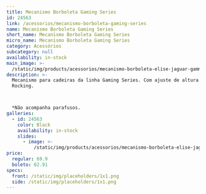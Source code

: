 ```yaml
---
title: Mecanismo Borboleta Gaming Series
id: 24563
link: /acessorios/mecanismo-borboleta-gaming-series
name: Mecanismo Borboleta Gaming Series
short_name: Mecanismo Borboleta Gaming Series
micro_name: Mecanismo Borboleta Gaming Series
category: Acessórios
subcategory: null
availability: in-stock
main_image: >-
  /static/img/products/acessorios/mecanismo-borboleta-elise-jaguar-gamma/black/mecanismo-borboleta-elise-jaguar-gamma-00.jpg
description: >-
  Mecanismo para cadeiras da linha Gaming Series. Com ajuste de altura e função
  Rocking.



  *Não acompanha parafusos.
galleries:
  - id: 24563
    color: Black
    availability: in-stock
    slides:
      - image: >-
          /static/img/products/acessorios/mecanismo-borboleta-elise-jaguar-gamma/black/mecanismo-borboleta-elise-jaguar-gamma-00.jpg
price:
  regular: 69.9
  boleto: 62.91
specs:
  front: /static/img/placeholders/1x1.png
  side: /static/img/placeholders/1x1.png
---
```

